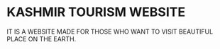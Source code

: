 # KASHMIR TOURISM WEBSITE
IT IS A WEBSITE MADE FOR THOSE WHO WANT TO VISIT BEAUTIFUL PLACE ON THE EARTH.
